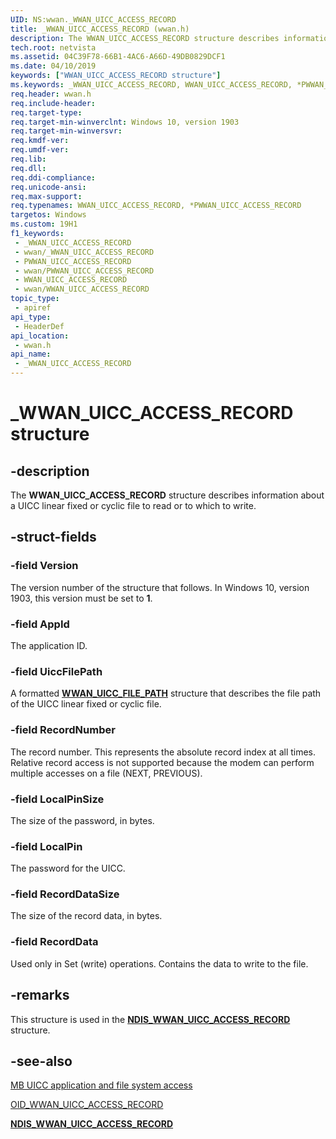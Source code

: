 ```yaml
---
UID: NS:wwan._WWAN_UICC_ACCESS_RECORD
title: _WWAN_UICC_ACCESS_RECORD (wwan.h)
description: The WWAN_UICC_ACCESS_RECORD structure describes information about a UICC linear fixed or cyclic file to read or to which to write.
tech.root: netvista
ms.assetid: 04C39F78-66B1-4AC6-A66D-49DB0829DCF1
ms.date: 04/10/2019
keywords: ["WWAN_UICC_ACCESS_RECORD structure"]
ms.keywords: _WWAN_UICC_ACCESS_RECORD, WWAN_UICC_ACCESS_RECORD, *PWWAN_UICC_ACCESS_RECORD,
req.header: wwan.h
req.include-header: 
req.target-type: 
req.target-min-winverclnt: Windows 10, version 1903
req.target-min-winversvr: 
req.kmdf-ver: 
req.umdf-ver: 
req.lib: 
req.dll: 
req.ddi-compliance: 
req.unicode-ansi: 
req.max-support: 
req.typenames: WWAN_UICC_ACCESS_RECORD, *PWWAN_UICC_ACCESS_RECORD
targetos: Windows
ms.custom: 19H1
f1_keywords:
 - _WWAN_UICC_ACCESS_RECORD
 - wwan/_WWAN_UICC_ACCESS_RECORD
 - PWWAN_UICC_ACCESS_RECORD
 - wwan/PWWAN_UICC_ACCESS_RECORD
 - WWAN_UICC_ACCESS_RECORD
 - wwan/WWAN_UICC_ACCESS_RECORD
topic_type:
 - apiref
api_type:
 - HeaderDef
api_location:
 - wwan.h
api_name:
 - _WWAN_UICC_ACCESS_RECORD
---
```


# _WWAN_UICC_ACCESS_RECORD structure


## -description

The **WWAN_UICC_ACCESS_RECORD** structure describes information about a UICC linear fixed or cyclic file to read or to which to write.

## -struct-fields

### -field Version

The version number of the structure that follows. In Windows 10, version 1903, this version must be set to **1**.

### -field AppId

The application ID.

### -field UiccFilePath

A formatted [**WWAN_UICC_FILE_PATH**](../wwan/ns-wwan-_wwan_uicc_file_path.md) structure that describes the file path of the UICC linear fixed or cyclic file.

### -field RecordNumber

The record number. This represents the absolute record index at all times. Relative record access is not supported because the modem can perform multiple accesses on a file (NEXT, PREVIOUS).

### -field LocalPinSize

The size of the password, in bytes.

### -field LocalPin

The password for the UICC.

### -field RecordDataSize

The size of the record data, in bytes.

### -field RecordData

Used only in Set (write) operations. Contains the data to write to the file.

## -remarks

This structure is used in the [**NDIS_WWAN_UICC_ACCESS_RECORD**](../ndiswwan/ns-ndiswwan-_ndis_wwan_uicc_access_record.md) structure.

## -see-also

[MB UICC application and file system access](/windows-hardware/drivers/network/mb-uicc-application-and-file-system-access)

[OID_WWAN_UICC_ACCESS_RECORD](/windows-hardware/drivers/network/oid-wwan-uicc-access-record)

[**NDIS_WWAN_UICC_ACCESS_RECORD**](../ndiswwan/ns-ndiswwan-_ndis_wwan_uicc_access_record.md)
